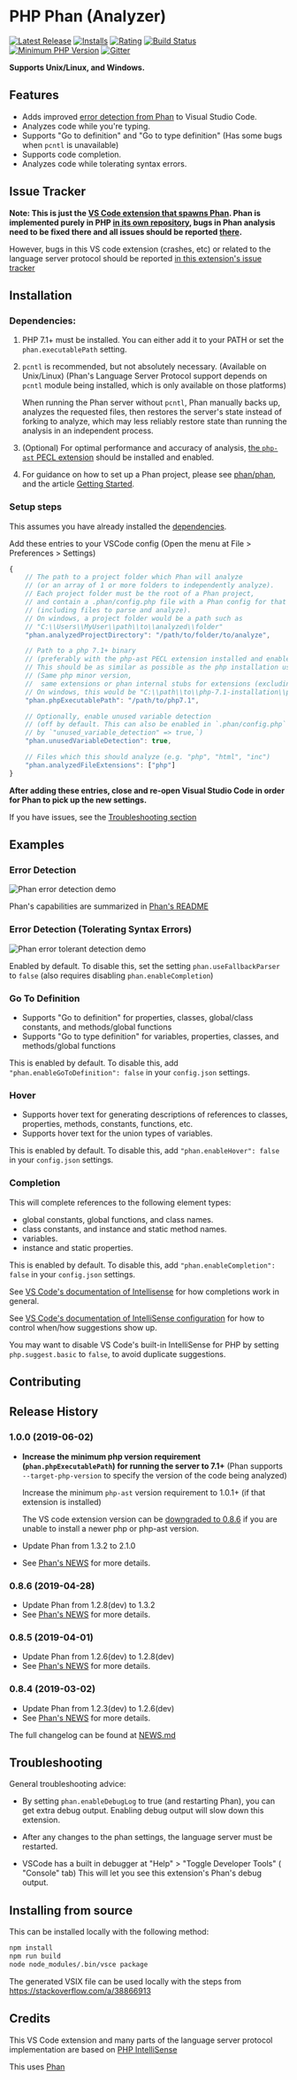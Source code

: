 # PHP Phan (Analyzer)

[![Latest Release](https://vsmarketplacebadge.apphb.com/version-short/TysonAndre.php-phan.svg)](https://marketplace.visualstudio.com/items?itemName=TysonAndre.php-phan) [![Installs](https://vsmarketplacebadge.apphb.com/installs/TysonAndre.php-phan.svg)](https://marketplace.visualstudio.com/items?itemName=TysonAndre.php-phan) [![Rating](https://vsmarketplacebadge.apphb.com/rating-short/TysonAndre.php-phan.svg)](https://marketplace.visualstudio.com/items?itemName=TysonAndre.php-phan) [![Build Status](https://travis-ci.org/TysonAndre/vscode-php-phan.svg?branch=master)](https://travis-ci.org/TysonAndre/vscode-php-phan) [![Minimum PHP Version](https://img.shields.io/badge/php-%3E=7.1-8892BF.svg)](https://php.net/) [![Gitter](https://badges.gitter.im/phan/phan.svg)](https://gitter.im/phan/phan?utm_source=badge&utm_medium=badge&utm_campaign=pr-badge)

**Supports Unix/Linux, and Windows.**

## Features

+ Adds improved [error detection from Phan](https://github.com/phan/phan#features) to Visual Studio Code.
+ Analyzes code while you're typing.
+ Supports "Go to definition" and "Go to type definition"
  (Has some bugs when `pcntl` is unavailable)
+ Supports code completion.
+ Analyzes code while tolerating syntax errors.

## Issue Tracker

**Note: This is just the [VS Code extension that spawns Phan](https://github.com/TysonAndre/vscode-php-phan). Phan is implemented purely in PHP [in its own repository](https://github.com/phan/phan),
bugs in Phan analysis need to be fixed there and all issues should be reported [there](https://github.com/phan/phan/issues).**

However, bugs in this VS code extension (crashes, etc) or related to the language server protocol should be reported [in this extension's issue tracker](https://github.com/TysonAndre/vscode-php-phan/issues)

## Installation

### Dependencies:

1. PHP 7.1+ must be installed.
   You can either add it to your PATH or set the `phan.executablePath` setting.
2. `pcntl` is recommended, but not absolutely necessary. (Available on Unix/Linux)
   (Phan's Language Server Protocol support depends on `pcntl` module being installed, which is only available on those platforms)

   When running the Phan server without `pcntl`,
   Phan manually backs up, analyzes the requested files, then restores the server's state instead of forking to analyze, which may less reliably restore state than running the analysis in an independent process.
3. (Optional) For optimal performance and accuracy of analysis,
   [the `php-ast` PECL extension](https://pecl.php.net/package/ast) should be installed and enabled.
4. For guidance on how to set up a Phan project, please see [phan/phan](https://github.com/phan/phan),
   and the article [Getting Started](https://github.com/phan/phan/wiki/Getting-Started).

### Setup steps

This assumes you have already installed the [dependencies](#dependencies).

Add these entries to your VSCode config (Open the menu at File > Preferences > Settings)


```javascript
{
    // The path to a project folder which Phan will analyze
    // (or an array of 1 or more folders to independently analyze).
    // Each project folder must be the root of a Phan project,
    // and contain a .phan/config.php file with a Phan config for that project.
    // (including files to parse and analyze).
    // On windows, a project folder would be a path such as
    // "C:\\Users\\MyUser\\path\\to\\analyzed\\folder"
    "phan.analyzedProjectDirectory": "/path/to/folder/to/analyze",

    // Path to a php 7.1+ binary
    // (preferably with the php-ast PECL extension installed and enabled)
    // This should be as similar as possible as the php installation used to run Phan
    // (Same php minor version,
    //  same extensions or phan internal stubs for extensions (excluding xdebug), etc.)
    // On windows, this would be "C:\\path\\to\\php-7.1-installation\\php.exe"
    "phan.phpExecutablePath": "/path/to/php7.1",

    // Optionally, enable unused variable detection
    // (off by default. This can also be enabled in `.phan/config.php`
    // by `"unused_variable_detection" => true,`)
    "phan.unusedVariableDetection": true,

    // Files which this should analyze (e.g. "php", "html", "inc")
    "phan.analyzedFileExtensions": ["php"]
}
```

**After adding these entries, close and re-open Visual Studio Code in order for Phan to pick up the new settings.**

If you have issues, see the [Troubleshooting section](#troubleshooting)

## Examples

### Error Detection

![Phan error detection demo](https://raw.githubusercontent.com/TysonAndre/vscode-php-phan/master/images/error_detection.png)

Phan's capabilities are summarized in [Phan's README](https://github.com/phan/phan#features)

### Error Detection (Tolerating Syntax Errors)

![Phan error tolerant detection demo](https://raw.githubusercontent.com/TysonAndre/vscode-php-phan/master/images/tolerant_parsing.png)

Enabled by default. To disable this, set the setting `phan.useFallbackParser` to `false` (also requires disabling `phan.enableCompletion`)

### Go To Definition

+ Supports "Go to definition" for properties, classes, global/class constants, and methods/global functions
+ Supports "Go to type definition" for variables, properties, classes, and methods/global functions

This is enabled by default. To disable this, add `"phan.enableGoToDefinition": false` in your `config.json` settings.

### Hover

+ Supports hover text for generating descriptions of references to classes, properties, methods, constants, functions, etc.
+ Supports hover text for the union types of variables.

This is enabled by default. To disable this, add `"phan.enableHover": false` in your `config.json` settings.

### Completion

This will complete references to the following element types:

+ global constants, global functions, and class names.
+ class constants, and instance and static method names.
+ variables.
+ instance and static properties.

This is enabled by default. To disable this, add `"phan.enableCompletion": false` in your `config.json` settings.

See [VS Code's documentation of Intellisense](https://code.visualstudio.com/docs/editor/intellisense#_intellisense-features) for how completions work in general.

See [VS Code's documentation of IntelliSense configuration](https://code.visualstudio.com/docs/editor/intellisense#_customizing-intellisense)
for how to control when/how suggestions show up.

You may want to disable VS Code's built-in IntelliSense for PHP by setting `php.suggest.basic` to `false`, to avoid duplicate suggestions.

## Contributing

## Release History

### 1.0.0 (2019-06-02)

- **Increase the minimum php version requirement (`phan.phpExecutablePath`) for running the server to 7.1+** (Phan supports `--target-php-version` to specify the version of the code being analyzed)

  Increase the minimum `php-ast` version requirement to 1.0.1+ (if that extension is installed)

  The VS code extension version can be [downgraded to 0.8.6](https://code.visualstudio.com/updates/v1_30#_install-previous-versions) if you are unable to install a newer php or php-ast version.
- Update Phan from 1.3.2 to 2.1.0
- See [Phan's NEWS](https://github.com/phan/phan/blob/2.1.0/NEWS.md) for more details.

### 0.8.6 (2019-04-28)

- Update Phan from 1.2.8(dev) to 1.3.2
- See [Phan's NEWS](https://github.com/phan/phan/blob/1.3.2/NEWS.md) for more details.

### 0.8.5 (2019-04-01)

- Update Phan from 1.2.6(dev) to 1.2.8(dev)
- See [Phan's NEWS](https://github.com/phan/phan/blob/152cba796a0d9c09c9ab158e13c36a55d3a31876/NEWS.md) for more details.

### 0.8.4 (2019-03-02)

- Update Phan from 1.2.3(dev) to 1.2.6(dev)
- See [Phan's NEWS](https://github.com/phan/phan/blob/e6eb05cd368081dc0058243173ac44c1d54cf724/NEWS.md) for more details.

The full changelog can be found at [NEWS.md](https://github.com/TysonAndre/vscode-php-phan/blob/master/NEWS.md)

## Troubleshooting

General troubleshooting advice:

- By setting `phan.enableDebugLog` to true (and restarting Phan), you can get extra debug output.
  Enabling debug output will slow down this extension.

- After any changes to the phan settings, the language server must be restarted.

- VSCode has a built in debugger at "Help" > "Toggle Developer Tools" ( "Console" tab)
  This will let you see this extension's Phan's debug output.

## Installing from source

This can be installed locally with the following method:

```bash
npm install
npm run build
node node_modules/.bin/vsce package
```

The generated VSIX file can be used locally with the steps from https://stackoverflow.com/a/38866913

## Credits

This VS Code extension and many parts of the language server protocol implementation are based on [PHP IntelliSense](https://github.com/felixfbecker/vscode-php-intellisense)

This uses [Phan](https://github.com/phan/phan)
